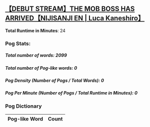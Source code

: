 ## [【DEBUT STREAM】THE MOB BOSS HAS ARRIVED【NIJISANJI EN | Luca Kaneshiro】](https://www.youtube.com/watch?v=zniC34tfjrU)
**Total Runtime in Minutes**: 24

### **Pog Stats:**

##### **Total number of words**: 2099

##### **Total number of Pog-like words**: 0

##### **Pog Density (Number of Pogs / Total Words)**: 0

##### **Pog Per Minute (Number of Pogs / Total Runtime in Minutes)**: 0

### **Pog Dictionary**
**Pog-like Word** | **Count**
:---: | :---:
